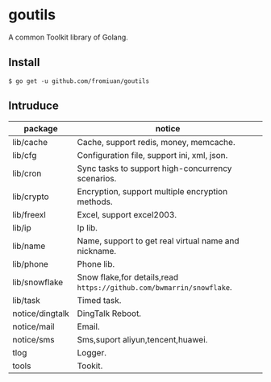 # goutils

A common Toolkit library of Golang.

## Install

```shell
$ go get -u github.com/fromiuan/goutils
```

## Intruduce
package                  |   notice
-------------------------|-----------
lib/cache                | Cache, support redis, money, memcache.
lib/cfg                  | Configuration file, support ini, xml, json.
lib/cron                 | Sync tasks to support high-concurrency scenarios.
lib/crypto               | Encryption, support multiple encryption methods.
lib/freexl               | Excel, support excel2003.
lib/ip                   | Ip lib.
lib/name                 | Name, support to get real virtual name and nickname.
lib/phone                | Phone lib.
lib/snowflake            | Snow flake,for details,read `https://github.com/bwmarrin/snowflake`.
lib/task                 | Timed task.
notice/dingtalk          | DingTalk Reboot.
notice/mail              | Email.
notice/sms               | Sms,suport aliyun,tencent,huawei.
tlog                     | Logger.
tools                    | Tookit.